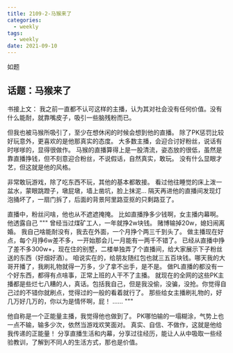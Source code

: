 ```yaml
---
title: 2109-2-马猴来了
categories:
  - weekly
tags:
  - weekly
date: 2021-09-10
---
```

如题
<!-- more -->

## 话题：马猴来了

书接上文：
我之前一直都不认可这样的主播，认为其对社会没有任何价值。没有什么能耐，就靠嘴皮子，吸引一些脑残粉而已。

但我也被马猴所吸引了，至少在想休闲的时候会想到他的直播。
除了PK惩罚比较好玩意外，更喜欢的是他那真实的态度。
大多数主播，会迎合讨好粉丝，说话有时嗲嗲的，显得很做作。
马猴的直播算得上是一股清流，姿态放的很低，虽然是靠直播挣钱，但不刻意迎合粉丝，不说假话，自然真实，敢玩。
没有什么显眼才艺，但这就是他的风格。

非常敢玩游戏，除了吃东西不玩，其他的基本都敢接。
看过他往睡觉的床上泼一盆水，蒙眼跳蹬子，墩屁墩，墙上凿坑，脸上抹泥...
隔天再进他的直播间发现灯泡捅坏了，一扇门拆了，后面的背景阿里路亚抠的只剩路亚了。

直播中，粉丝问啥，他也从不遮遮掩掩。
比如直播挣多少钱啊，女主播内幕啊。
他透露自己
"""
曾经当过煤矿工人，一年就挣2w块钱。
赌博输掉20w，媳妇闹离婚。
我自己啥能耐没有，我去在外面，一个月挣个两三千到头了。
做主播现在好点，每个月挣6w差不多，一开始那会儿一月能有一两千不错了。
已经从直播中挣了差不多300w+，现在住的别墅，二楼单独弄了个直播间，给大家展示下子粉丝送的东西（好烟好酒）。
咱说实在的，给朋友随红包也就三五百块钱。哪天我的大哥开播了，我刷礼物就得一万多，少了拿不出手，是不是。
做PL直播的都没有一个好东西，都得有点啥事，正常上班的人干不了主播。
就现在的全网的这些PK主播都是些烂七八糟的人，真话。包括我自己，但是我没偷，没骗，没抢。你觉得自己过的不错你就刷点，觉得过的一般的看着就行了。
那些给女主播刷礼物的，好几万好几万的，你以为是情怀啊，屁！
......
"""

他自称是一个正能量主播，我觉得他也做到了。
PK哪怕输的一塌糊涂，气势上也一点不输，输多少次，依然当游戏欢笑面对。
真实、自信、不做作，这就是他给我传递的正能量！
分享直播生活和内幕，分享过往经历，能让人从中吸取一些经验教训，了解到不同人的生活方式，那也是价值。
